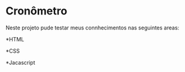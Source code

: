 <h1>Cronômetro</h1>
<p>Neste projeto pude testar meus connhecimentos nas seguintes areas:</p>
<p>*HTML</p>
<p>*CSS</p>
<p>*Jacascript</p>


